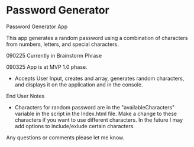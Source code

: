 # Password Generator
Password Generator App


This app generates a random password using a combination of characters from numbers, letters, and special characters.

090225
Currently in Brainstorm Phrase


090325
App is at MVP 1.0 phase.
- Accepts User Input, creates and array, generates random characters, and displays it on the application and in the console.


End User Notes
- Characters for random password are in the "availableCharacters" variable in the script in the Index.html file. Make a change to these characters if you want to use different characters. In the future I may add options to include/exlude certain characters.

Any questions or comments please let me know.